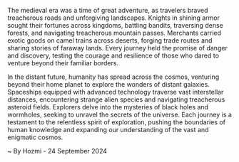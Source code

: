 
The medieval era was a time of great adventure, as travelers braved treacherous roads and unforgiving landscapes. Knights in shining armor sought their fortunes across kingdoms, battling bandits, traversing dense forests, and navigating treacherous mountain passes. Merchants carried exotic goods on camel trains across deserts, forging trade routes and sharing stories of faraway lands. Every journey held the promise of danger and discovery, testing the courage and resilience of those who dared to venture beyond their familiar borders.

In the distant future, humanity has spread across the cosmos, venturing beyond their home planet to explore the wonders of distant galaxies. Spaceships equipped with advanced technology traverse vast interstellar distances, encountering strange alien species and navigating treacherous asteroid fields. Explorers delve into the mysteries of black holes and wormholes, seeking to unravel the secrets of the universe. Each journey is a testament to the relentless spirit of exploration, pushing the boundaries of human knowledge and expanding our understanding of the vast and enigmatic cosmos. 

~ By Hozmi - 24 September 2024
